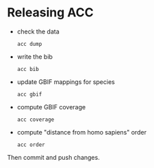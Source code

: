 
# Releasing ACC

- check the data
  ```shell script
  acc dump
  ```
- write the bib
  ```shell script
  acc bib
  ```
- update GBIF mappings for species
  ```shell script
  acc gbif
  ```
- compute GBIF coverage
  ```shell script
  acc coverage
  ```
- compute "distance from homo sapiens" order
  ```shell script
  acc order
  ```

Then commit and push changes.

